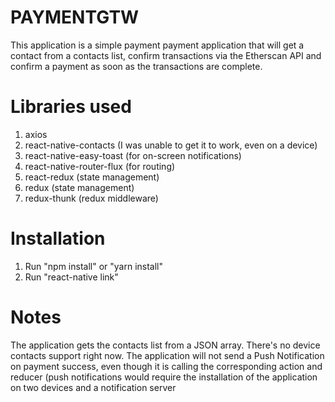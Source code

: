 # PAYMENTGTW

This application is a simple payment payment application that will get a contact from a contacts list, confirm transactions via the Etherscan API and confirm a payment as soon as the transactions are complete.

# Libraries used
1. axios
2. react-native-contacts (I was unable to get it to work, even on a device)
3. react-native-easy-toast (for on-screen notifications)
4. react-native-router-flux (for routing)
5. react-redux (state management)
6. redux (state management)
6. redux-thunk (redux middleware)


# Installation
1. Run "npm install" or "yarn install"
2. Run "react-native link"

# Notes
The application gets the contacts list from a JSON array. There's no device contacts support right now.
The application will not send a Push Notification on payment success, even though it is calling the corresponding action and reducer (push notifications would require the installation of the application on two devices and a notification server

